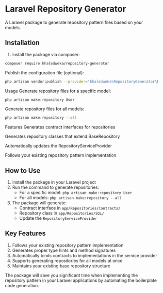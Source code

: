 # Laravel Repository Generator

A Laravel package to generate repository pattern files based on your models.

## Installation

1. Install the package via composer:

```bash
composer require khaledweka/repository-generator
```

Publish the configuration file (optional):

```bash
php artisan vendor:publish --provider="khaledweka\RepositoryGenerator\RepositoryGeneratorServiceProvider"

```

Usage
Generate repository files for a specific model:

```bash
php artisan make:repository User
```

Generate repository files for all models:

```bash
php artisan make:repository --all
```

Features
Generates contract interfaces for repositories

Generates repository classes that extend BaseRepository

Automatically updates the RepositoryServiceProvider

Follows your existing repository pattern implementation

## How to Use

1. Install the package in your Laravel project
2. Run the command to generate repositories:
   - For a specific model: `php artisan make:repository User`
   - For all models: `php artisan make:repository --all`
3. The package will generate:
   - Contract interface in `app/Repositories/Contracts/`
   - Repository class in `app/Repositories/SQL/`
   - Update the `RepositoryServiceProvider`

## Key Features

1. Follows your existing repository pattern implementation
2. Generates proper type hints and method signatures
3. Automatically binds contracts to implementations in the service provider
4. Supports generating repositories for all models at once
5. Maintains your existing base repository structure

The package will save you significant time when implementing the repository pattern in your Laravel applications by automating the boilerplate code generation.
